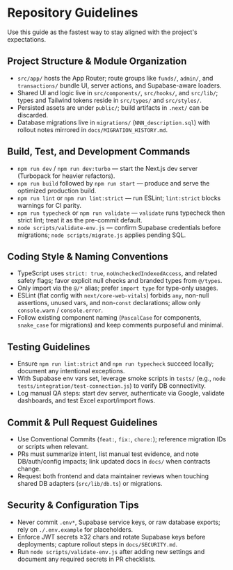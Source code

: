 # Repository Guidelines

Use this guide as the fastest way to stay aligned with the project's expectations.

## Project Structure & Module Organization
- `src/app/` hosts the App Router; route groups like `funds/`, `admin/`, and `transactions/` bundle UI, server actions, and Supabase-aware loaders.
- Shared UI and logic live in `src/components/`, `src/hooks/`, and `src/lib/`; types and Tailwind tokens reside in `src/types/` and `src/styles/`.
- Persisted assets are under `public/`; build artifacts in `.next/` can be discarded.
- Database migrations live in `migrations/` (`NNN_description.sql`) with rollout notes mirrored in `docs/MIGRATION_HISTORY.md`.

## Build, Test, and Development Commands
- `npm run dev` / `npm run dev:turbo` — start the Next.js dev server (Turbopack for heavier refactors).
- `npm run build` followed by `npm run start` — produce and serve the optimized production build.
- `npm run lint` or `npm run lint:strict` — run ESLint; `lint:strict` blocks warnings for CI parity.
- `npm run typecheck` or `npm run validate` — `validate` runs typecheck then strict lint; treat it as the pre-commit default.
- `node scripts/validate-env.js` — confirm Supabase credentials before migrations; `node scripts/migrate.js` applies pending SQL.

## Coding Style & Naming Conventions
- TypeScript uses `strict: true`, `noUncheckedIndexedAccess`, and related safety flags; favor explicit null checks and branded types from `@/types`.
- Only import via the `@/*` alias; prefer `import type` for type-only usages.
- ESLint (flat config with `next/core-web-vitals`) forbids `any`, non-null assertions, unused vars, and non-`const` declarations; allow only `console.warn` / `console.error`.
- Follow existing component naming (`PascalCase` for components, `snake_case` for migrations) and keep comments purposeful and minimal.

## Testing Guidelines
- Ensure `npm run lint:strict` and `npm run typecheck` succeed locally; document any intentional exceptions.
- With Supabase env vars set, leverage smoke scripts in `tests/` (e.g., `node tests/integration/test-connection.js`) to verify DB connectivity.
- Log manual QA steps: start dev server, authenticate via Google, validate dashboards, and test Excel export/import flows.

## Commit & Pull Request Guidelines
- Use Conventional Commits (`feat:`, `fix:`, `chore:`); reference migration IDs or scripts when relevant.
- PRs must summarize intent, list manual test evidence, and note DB/auth/config impacts; link updated docs in `docs/` when contracts change.
- Request both frontend and data maintainer reviews when touching shared DB adapters (`src/lib/db.ts`) or migrations.

## Security & Configuration Tips
- Never commit `.env*`, Supabase service keys, or raw database exports; rely on `./.env.example` for placeholders.
- Enforce JWT secrets ≥32 chars and rotate Supabase keys before deployments; capture rollout steps in `docs/SECURITY.md`.
- Run `node scripts/validate-env.js` after adding new settings and document any required secrets in PR checklists.
